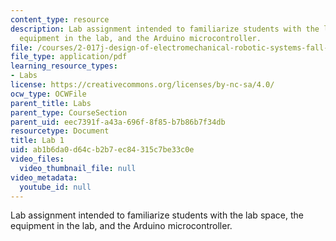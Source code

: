 ```yaml
---
content_type: resource
description: Lab assignment intended to familiarize students with the lab space, the
  equipment in the lab, and the Arduino microcontroller.
file: /courses/2-017j-design-of-electromechanical-robotic-systems-fall-2009/ab1b6da0d64cb2b7ec84315c7be33c0e_MIT2_017JF09_slides1.pdf
file_type: application/pdf
learning_resource_types:
- Labs
license: https://creativecommons.org/licenses/by-nc-sa/4.0/
ocw_type: OCWFile
parent_title: Labs
parent_type: CourseSection
parent_uid: eec7391f-a43a-696f-8f85-b7b86b7f34db
resourcetype: Document
title: Lab 1
uid: ab1b6da0-d64c-b2b7-ec84-315c7be33c0e
video_files:
  video_thumbnail_file: null
video_metadata:
  youtube_id: null
---
```

Lab assignment intended to familiarize students with the lab space, the equipment in the lab, and the Arduino microcontroller.